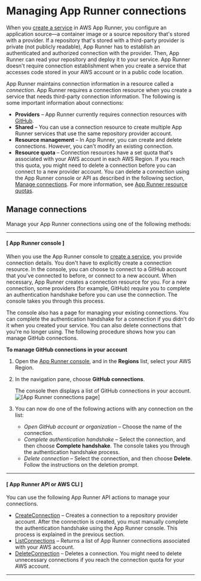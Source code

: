 # Managing App Runner connections<a name="manage-connections"></a>

When you [create a service](manage-create.md) in AWS App Runner, you configure an application source—a container image or a source repository that's stored with a provider\. If a repository that's stored with a third\-party provider is private \(not publicly readable\), App Runner has to establish an authenticated and authorized connection with the provider\. Then, App Runner can read your repository and deploy it to your service\. App Runner doesn't require connection establishment when you create a service that accesses code stored in your AWS account or in a public code location\.

App Runner maintains connection information in a resource called a *connection*\. App Runner requires a connection resource when you create a service that needs third\-party connection information\. The following is some important information about connections:
+ **Providers** – App Runner currently requires connection resources with [GitHub](https://github.com/)\.
+ **Shared** – You can use a connection resource to create multiple App Runner services that use the same repository provider account\.
+ **Resource management** – In App Runner, you can create and delete connections\. However, you can't modify an existing connection\.
+ **Resource quota** – Connection resources have a set quota that's associated with your AWS account in each AWS Region\. If you reach this quota, you might need to delete a connection before you can connect to a new provider account\. You can delete a connection using the App Runner console or API as described in the following section, [Manage connections](#manage-connections.manage)\. For more information, see [App Runner resource quotas](architecture.md#architecture.quotas)\.

## Manage connections<a name="manage-connections.manage"></a>

Manage your App Runner connections using one of the following methods:

------
#### [ App Runner console ]

When you use the App Runner console to [create a service](manage-create.md), you provide connection details\. You don't have to explicitly create a connection resource\. In the console, you can choose to connect to a GitHub account that you've connected to before, or connect to a new account\. When necessary, App Runner creates a connection resource for you\. For a new connection, some providers \(for example, GitHub\) require you to complete an authentication handshake before you can use the connection\. The console takes you through this process\.

The console also has a page for managing your existing connections\. You can complete the authentication handshake for a connection if you didn't do it when you created your service\. You can also delete connections that you're no longer using\. The following procedure shows how you can manage GitHub connections\.

**To manage GitHub connections in your account**

1. Open the [App Runner console](https://console.aws.amazon.com/apprunner), and in the **Regions** list, select your AWS Region\.

1. In the navigation pane, choose **GitHub connections**\.

   The console then displays a list of GitHub connections in your account\.  
![\[App Runner connections page\]](http://docs.aws.amazon.com/apprunner/latest/dg/images/console-connections-github.png)

1. You can now do one of the following actions with any connection on the list:
   + *Open GitHub account or organization* – Choose the name of the connection\.
   + *Complete authentication handshake* – Select the connection, and then choose **Complete handshake**\. The console takes you through the authentication handshake process\.
   + *Delete connection* – Select the connection, and then choose **Delete**\. Follow the instructions on the deletion prompt\.

------
#### [ App Runner API or AWS CLI ]

You can use the following App Runner API actions to manage your connections\.
+ [CreateConnection](https://docs.aws.amazon.com/apprunner/latest/api/API_CreateConnection.html) – Creates a connection to a repository provider account\. After the connection is created, you must manually complete the authentication handshake using the App Runner console\. This process is explained in the previous section\.
+ [ListConnections](https://docs.aws.amazon.com/apprunner/latest/api/API_ListConnections.html) – Returns a list of App Runner connections associated with your AWS account\.
+ [DeleteConnection](https://docs.aws.amazon.com/apprunner/latest/api/API_DeleteConnection.html) – Deletes a connection\. You might need to delete unnecessary connections if you reach the connection quota for your AWS account\.

------